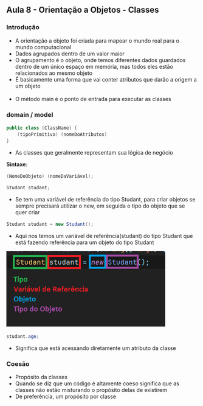 ## Aula 8 - Orientação a Objetos - Classes

### Introdução

- A orientação a objeto foi criada para mapear o mundo real para o mundo computacional
- Dados agrupados dentro de um valor maior
- O agrupamento é o objeto, onde temos diferentes dados guardados dentro de um único espaço em memória, mas todos eles estão relacionados ao mesmo objeto
- É basicamente uma forma que vai conter atributos que darão a origem a um objeto
<br><br>
- O método main é o ponto de entrada para executar as classes

### domain / model

```java
public class (ClassName) {
	(tipoPrimitivo) (nomeDoAtributos)
}
```

- As classes que geralmente representam sua lógica de negócio

**Sintaxe:**

```java
(NomeDoObjeto) (nomeDaVariável);
```

```java
Studant studant;
```

- Se tem uma variável de referência do tipo Studant, para criar objetos se sempre precisará utilizar o new, em seguida o tipo do objeto que se quer criar

```java
Studant studant = new Studant();
```

- Aqui nos temos um variável de referência(studant) do tipo Studant que está fazendo referência para um objeto do tipo Studant

![img.png](img.png)

```java
studant.age;
```

- Significa que está acessando diretamente um atributo da classe

### Coesão

- Propósito da classes
- Quando se diz que um código é altamente coeso significa que as classes não estão misturando o propósito delas de existirem
- De preferência, um propósito por classe